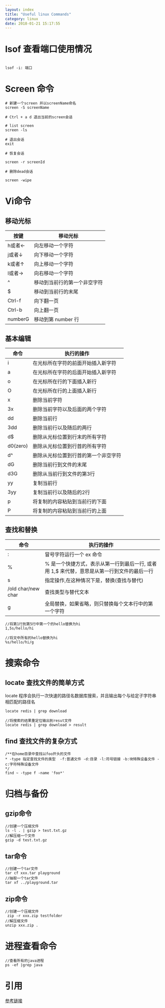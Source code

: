 ```yaml
---
layout: index
title: "Useful linux Commands"
category: linux
date: 2018-01-21 15:17:55
---
```


# lsof  查看端口使用情况

```shell

lsof -i: 端口

```

# Screen 命令

```shell
# 新建一个screen 并以screenName命名 
screen -S screenName

# Ctrl + a d 退出当前的screen会话

# list screen
screen -ls

# 退出会话
exit

# 恢复会话

screen -r screenId

# 删除dead会话

screen -wipe

```


# Vi命令
## 移动光标  

按键 | 移动光标
---|---
h或者← | 向左移动一个字符 
j或者↓ | 向下移动一个字符 
k或者↑ | 向上移动一个字符
l或者→ | 向右移动一个字符
^|移动到当前行的第一个非空字符
$|移动到当前行的末尾
Ctrl-f|向下翻一页
Ctrl-b|向上翻一页
numberG|移动到第 number 行

## 基本编辑

命令|执行的操作
---|---
i|在光标所在字符的前面开始插入新字符
a|在光标所在字符的后面开始插入新字符
o|在光标所在行的下面插入新行
O|在光标所在行的上面插入新行
x|删除当前字符
3x|删除当前字符以及后面的两个字符
dd|删除当前行
3dd|删除当前行以及随后的两行
d$|删除从光标位置到行末的所有字符
d0(zero)|删除从光标位置到行首的所有字符
d^|删除从光标位置到行首的第一个非空字符
dG|删除当前行到文件的末尾
d3G|删除从当前行到文件的第3行
yy|复制当前行
3yy|复制当前行以及随后的2行
p|将复制的内容粘贴到当前行的下面
P|将复制的内容粘贴到当前行的上面

## 查找和替换

命令|执行的操作
---|---
:|冒号字符运行一个 ex 命令
%|% 是一个快捷方式，表示从第一行到最后一行, 或者用 1,$ 来代替，意思是从第一行到文件的最后一行
s|指定操作,在这种情况下是，替换(查找与替代)
/old char/new char|查找类型与替代文本
g|全局替换，如果省略，则只替换每个文本行中的第一个字符


```shell
//将第1行到第5行中第一个的hello替换为hi
1,5s/hello/hi

//将文中所有的hello替换为hi
%s/hello/hi/g
```


# 搜索命令
## locate 查找文件的简单方式
locate 程序会执行一次快速的路径名数据库搜索，并且输出每个与给定子字符串相匹配的路径名
```shell
locate redis | grep download

//将搜索的结果重定位输出到resut文件
locate redis | grep download > result
```

## find 查找文件的复杂方式
```shell
/**在home目录中查找以foo开头的文件
* -type 指定查找文件的类型  -f:普通文件 -d:目录 -l:符号链接 -b:块特殊设备文件 -c:字符特殊设备文件
*/
find ~ -type f -name 'foo*'
```


# 归档与备份

## gzip命令

```shell
//创建一个压缩文件
ls -l . | gzip > test.txt.gz
//解压缩一个文件
gzip -d test.txt.gz
```

## tar命令
```shell
//创建一个tar文件
tar cf xxx.tar playground
//抽取一个tar文件
tar xf ../playground.tar
```

## zip命令
```shell
//创建一个压缩文件
 zip -r xxx.zip testfolder
//解压缩文件
unzip xxx.zip .
```

# 进程查看命令
```shell
//查看所有的java进程
ps -ef |grep java
```

# 引用
[参考链接](http://billie66.github.io/TLCL/book)
